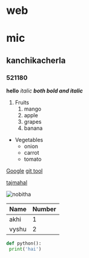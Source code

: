 # web
# mic
## kanchikacherla
### 521180

**hello**
*italic*
***both bold and italic***

1. Fruits
    1. mango
    2. apple
    3. grapes
    4. banana
    
    
* Vegetables
    * onion
    * carrot
    * tomato
    
[Google](https://www.google.com/)
[git tool](https://search.yahoo.com/search?fr=mcafee&type=E210US826G0&p=git+tool)

[tajmahal](https://images.search.yahoo.com/images/view;_ylt=Awr9F68V.L1gRI8AFWCJzbkF;_ylu=c2VjA3NyBHNsawNpbWcEb2lkA2U4NDZlZDZmM2NmN2ZmMDg0YWI1YmYwNmNmZTk3ZTYyBGdwb3MDMQRpdANiaW5n?back=https%3A%2F%2Fimages.search.yahoo.com%2Fsearch%2Fimages%3Fp%3Dtajmahal%2Bimages%26fr%3Dmcafee%26fr2%3Dpiv-web%26tab%3Dorganic%26ri%3D1&w=1600&h=1200&imgurl=4.bp.blogspot.com%2F-KlFQJAMBBHo%2FUjQlDFI3QcI%2FAAAAAAAAYg4%2FfTAY4TGxDYc%2Fs1600%2FTaj%2BMahal%2BDesktop%2BWallpapers%2B%2525283%252529.jpg&rurl=http%3A%2F%2Fwallpapers-xs.blogspot.com%2F2013%2F09%2Ftaj-mahal-desktop-wallpapers.html&size=335.5KB&p=taj+mahal+images&oid=e846ed6f3cf7ff084ab5bf06cfe97e62&fr2=piv-web&fr=mcafee&rw=taj+mahal+images&tt=wallpapers%3A+Taj+Mahal+Desktop+Wallpapers&b=0&ni=21&no=1&ts=&tab=organic&sigr=nyA28Mw7Ku7P&sigb=uD49kNZIR1eo&sigi=vi6qoa2jp6re&sigt=RA3WlHfuPPys&.crumb=owQi7ipwJo3&fr=mcafee&fr2=piv-web)

![nobitha](https://tse3.mm.bing.net/th?id=OIP.7vkctB5_AMJlmuDWqYoogwHaMp&pid=Api&P=0&w=300&h=300)

Name|Number
----|------
akhi|1
vyshu|2

```python
def python():
 print('hai')
 ```
 


